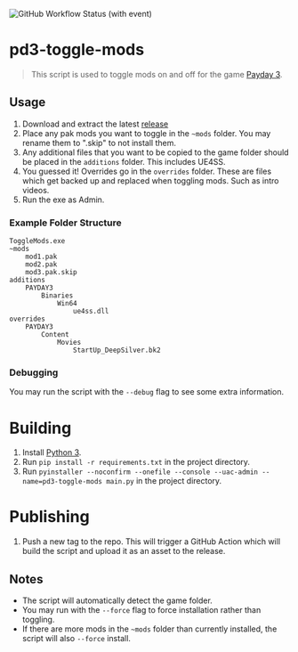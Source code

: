 ![GitHub Workflow Status (with event)](https://img.shields.io/github/actions/workflow/status/SavageCore/pd3-toggle-mods/release.yml?style=for-the-badge)

# pd3-toggle-mods

> This script is used to toggle mods on and off for the game [Payday 3](https://store.steampowered.com/app/1194630/PAYDAY_3/).

## Usage

1. Download and extract the latest [release](https://github.com/SavageCore/pd3-toggle-mods/releases/latest)
1. Place any pak mods you want to toggle in the `~mods` folder. You may rename them to ".skip" to not install them.
1. Any additional files that you want to be copied to the game folder should be placed in the `additions` folder. This includes UE4SS.
1. You guessed it! Overrides go in the `overrides` folder. These are files which get backed up and replaced when toggling mods. Such as intro videos.
1. Run the exe as Admin.

### Example Folder Structure

```
ToggleMods.exe
~mods
    mod1.pak
    mod2.pak
    mod3.pak.skip
additions
    PAYDAY3
        Binaries
            Win64
                ue4ss.dll
overrides
    PAYDAY3
        Content
            Movies
                StartUp_DeepSilver.bk2
```

### Debugging

You may run the script with the `--debug` flag to see some extra information.

# Building

1. Install [Python 3](https://www.python.org/downloads/).
1. Run `pip install -r requirements.txt` in the project directory.
1. Run `pyinstaller --noconfirm --onefile --console --uac-admin --name=pd3-toggle-mods main.py` in the project directory.

# Publishing

1. Push a new tag to the repo. This will trigger a GitHub Action which will build the script and upload it as an asset to the release.

## Notes

- The script will automatically detect the game folder.
- You may run with the `--force` flag to force installation rather than toggling.
- If there are more mods in the `~mods` folder than currently installed, the script will also `--force` install.